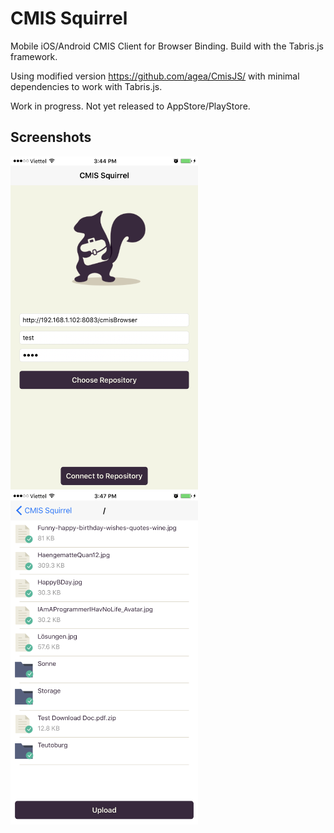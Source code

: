# CMIS Squirrel
Mobile iOS/Android CMIS Client for Browser Binding.
Build with the Tabris.js framework.

Using modified version https://github.com/agea/CmisJS/ with minimal dependencies to work with Tabris.js.

Work in progress. Not yet released to AppStore/PlayStore.

## Screenshots
<img src="./screenshots/repositories.png" width="300">
<img src="./screenshots/folder.png" width="300">
